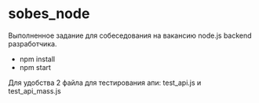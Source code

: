 # sobes_node
Выполненное задание для собеседования на вакансию node.js backend разработчика.

- npm install
- npm start


Для удобства 2 файла для тестирования апи: test_api.js и test_api_mass.js
